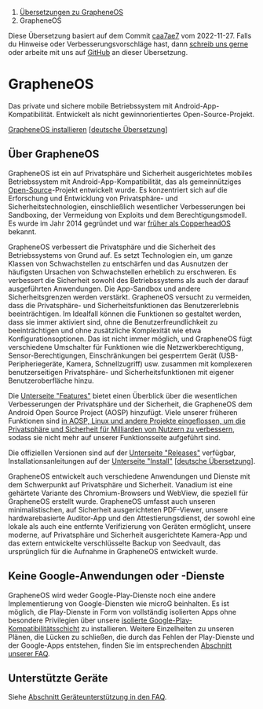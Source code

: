 <nav aria-label="breadcrumb">
	<ol class="breadcrumb">
		<li class="breadcrumb-item"><a href="grapheneos-preface.html">Übersetzungen zu GrapheneOS</a></li>
		<li class="breadcrumb-item active" aria-current="page">GrapheneOS</li>
	</ol>
</nav>

<div class="alert alert-primary">
	Diese Übersetzung basiert auf dem Commit <a href="https://github.com/GrapheneOS/grapheneos.org/blob/caa7ae7177ec6dc1b9b9d4cde89379dc32b9ca49/static/index.html">caa7ae7</a> vom 2022-11-27. Falls du Hinweise oder Verbesserungsvorschläge hast, dann <a href="contact.html">schreib uns gerne</a> oder arbeite mit uns auf <a href="https://github.com/dys2p/websites/blob/main/dys2p.com/grapheneos-index/de.md">GitHub</a> an dieser Übersetzung.
</div>

<!--
Copyright © 2014-2023 GrapheneOS

Permission is hereby granted, free of charge, to any person obtaining a copy
of this software and associated documentation files (the "Software"), to deal
in the Software without restriction, including without limitation the rights
to use, copy, modify, merge, publish, distribute, sublicense, and/or sell
copies of the Software, and to permit persons to whom the Software is
furnished to do so, subject to the following conditions:

The above copyright notice and this permission notice shall be included in
all copies or substantial portions of the Software.

THE SOFTWARE IS PROVIDED "AS IS", WITHOUT WARRANTY OF ANY KIND, EXPRESS OR
IMPLIED, INCLUDING BUT NOT LIMITED TO THE WARRANTIES OF MERCHANTABILITY,
FITNESS FOR A PARTICULAR PURPOSE AND NONINFRINGEMENT. IN NO EVENT SHALL THE
AUTHORS OR COPYRIGHT HOLDERS BE LIABLE FOR ANY CLAIM, DAMAGES OR OTHER
LIABILITY, WHETHER IN AN ACTION OF CONTRACT, TORT OR OTHERWISE, ARISING FROM,
OUT OF OR IN CONNECTION WITH THE SOFTWARE OR THE USE OR OTHER DEALINGS IN
THE SOFTWARE.
-->

<h1 id="grapheneos">GrapheneOS</h1>

Das private und sichere mobile Betriebssystem mit Android-App-Kompatibilität. Entwickelt als nicht gewinnorientiertes Open-Source-Projekt.

[GrapheneOS installieren](https://grapheneos.org/install/) [[deutsche Übersetzung](grapheneos-install.html)]

<h2 id="about">Über GrapheneOS</h2>

GrapheneOS ist ein auf Privatsphäre und Sicherheit ausgerichtetes mobiles Betriebssystem mit Android-App-Kompatibilität, das als gemeinnütziges [Open-Source](https://grapheneos.org/source)-Projekt entwickelt wurde. Es konzentriert sich auf die Erforschung und Entwicklung von Privatsphäre- und Sicherheitstechnologien, einschließlich wesentlicher Verbesserungen bei Sandboxing, der Vermeidung von Exploits und dem Berechtigungsmodell. Es wurde im Jahr 2014 gegründet und war [früher als CopperheadOS](https://grapheneos.org/history/copperheados) bekannt.

GrapheneOS verbessert die Privatsphäre und die Sicherheit des Betriebssystems von Grund auf. Es setzt Technologien ein, um ganze Klassen von Schwachstellen zu entschärfen und das Ausnutzen der häufigsten Ursachen von Schwachstellen erheblich zu erschweren. Es verbessert die Sicherheit sowohl des Betriebssystems als auch der darauf ausgeführten Anwendungen. Die App-Sandbox und andere Sicherheitsgrenzen werden verstärkt. GrapheneOS versucht zu vermeiden, dass die Privatsphäre- und Sicherheitsfunktionen das Benutzererlebnis beeinträchtigen. Im Idealfall können die Funktionen so gestaltet werden, dass sie immer aktiviert sind, ohne die Benutzerfreundlichkeit zu beeinträchtigen und ohne zusätzliche Komplexität wie etwa Konfigurationsoptionen. Das ist nicht immer möglich, und GrapheneOS fügt verschiedene Umschalter für Funktionen wie die Netzwerkberechtigung, Sensor-Berechtigungen, Einschränkungen bei gesperrtem Gerät (USB-Peripheriegeräte, Kamera, Schnellzugriff) usw. zusammen mit komplexeren benutzerseitigen Privatsphäre- und Sicherheitsfunktionen mit eigener Benutzeroberfläche hinzu.

Die [Unterseite "Features"](https://grapheneos.org/features) bietet einen Überblick über die wesentlichen Verbesserungen der Privatsphäre und der Sicherheit, die GrapheneOS dem Android Open Source Project (AOSP) hinzufügt. Viele unserer früheren Funktionen sind [in AOSP, Linux und andere Projekte eingeflossen, um die Privatsphäre und Sicherheit für Milliarden von Nutzern zu verbessern](https://grapheneos.org/faq#upstream), sodass sie nicht mehr auf unserer Funktionsseite aufgeführt sind.

Die offiziellen Versionen sind auf der [Unterseite "Releases"](https://grapheneos.org/releases) verfügbar, Installationsanleitungen auf der [Unterseite "Install"](https://grapheneos.org/install/) [[deutsche Übersetzung](grapheneos-install.html)].

GrapheneOS entwickelt auch verschiedene Anwendungen und Dienste mit dem Schwerpunkt auf Privatsphäre und Sicherheit. Vanadium ist eine gehärtete Variante des Chromium-Browsers und WebView, die speziell für GrapheneOS erstellt wurde. GrapheneOS umfasst auch unseren minimalistischen, auf Sicherheit ausgerichteten PDF-Viewer, unsere hardwarebasierte Auditor-App und den Attestierungsdienst, der sowohl eine lokale als auch eine entfernte Verifizierung von Geräten ermöglicht, unsere moderne, auf Privatsphäre und Sicherheit ausgerichtete Kamera-App und das extern entwickelte verschlüsselte Backup von Seedvault, das ursprünglich für die Aufnahme in GrapheneOS entwickelt wurde.

<h2 id="never-google-services">Keine Google-Anwendungen oder -Dienste</h2>

GrapheneOS wird weder Google-Play-Dienste noch eine andere Implementierung von Google-Diensten wie microG beinhalten. Es ist möglich, die Play-Dienste in Form von vollständig isolierten Apps ohne besondere Privilegien über unsere [isolierte Google-Play-Kompatibilitätsschicht](https://grapheneos.org/usage#sandboxed-google-play) zu installieren. Weitere Einzelheiten zu unseren Plänen, die Lücken zu schließen, die durch das Fehlen der Play-Dienste und der Google-Apps entstehen, finden Sie im entsprechenden [Abschnitt unserer FAQ](https://grapheneos.org/faq#google-services).

<h2 id="device-support">Unterstützte Geräte</h2>

Siehe [Abschnitt Geräteunterstützung in den FAQ](https://grapheneos.org/faq#device-support).
